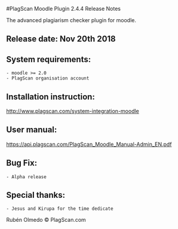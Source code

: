 #PlagScan Moodle Plugin 2.4.4 Release Notes

The advanced plagiarism checker plugin for moodle.

Release date: Nov 20th 2018
-------------

System requirements:
--------------------

    - moodle >= 2.0
    - PlagScan organisation account

Installation instruction:
-------------------------

http://www.plagscan.com/system-integration-moodle

User manual:
------------

https://api.plagscan.com/PlagScan_Moodle_Manual-Admin_EN.pdf

Bug Fix:
--------

    - Alpha release

Special thanks:
---------------

    - Jesus and Kirupa for the time dedicate

Rubén Olmedo © PlagScan.com
